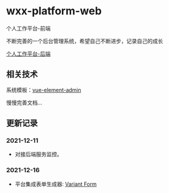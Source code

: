 # wxx-platform-web

个人工作平台-前端

不断完善的一个后台管理系统，希望自己不断进步，记录自己的成长

[个人工作平台-后端](https://github.com/xiangxu999/wxx-platform-server)

## 相关技术

系统模板：[vue-element-admin](https://github.com/PanJiaChen/vue-element-admin)

慢慢完善文档...

## 更新记录

### 2021-12-11
- 对接后端服务监控。

### 2021-12-16

- 平台集成表单生成器: [Variant Form](https://www.vform666.com/)

